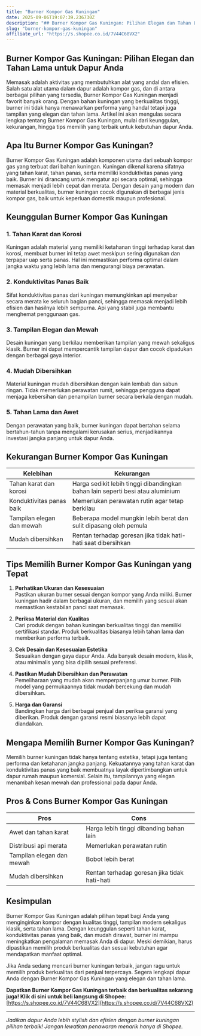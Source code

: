 ```yaml
---
title: "Burner Kompor Gas Kuningan"
date: 2025-09-06T19:07:39.236730Z
description: "## Burner Kompor Gas Kuningan: Pilihan Elegan dan Tahan Lama untuk Dapur Anda..."
slug: "burner-kompor-gas-kuningan"
affiliate_url: "https://s.shopee.co.id/7V44C68VX2"
---
```

## Burner Kompor Gas Kuningan: Pilihan Elegan dan Tahan Lama untuk Dapur Anda

Memasak adalah aktivitas yang membutuhkan alat yang andal dan efisien. Salah satu alat utama dalam dapur adalah kompor gas, dan di antara berbagai pilihan yang tersedia, Burner Kompor Gas Kuningan menjadi favorit banyak orang. Dengan bahan kuningan yang berkualitas tinggi, burner ini tidak hanya menawarkan performa yang handal tetapi juga tampilan yang elegan dan tahan lama. Artikel ini akan mengulas secara lengkap tentang Burner Kompor Gas Kuningan, mulai dari keunggulan, kekurangan, hingga tips memilih yang terbaik untuk kebutuhan dapur Anda.

## Apa Itu Burner Kompor Gas Kuningan?

Burner Kompor Gas Kuningan adalah komponen utama dari sebuah kompor gas yang terbuat dari bahan kuningan. Kuningan dikenal karena sifatnya yang tahan karat, tahan panas, serta memiliki konduktivitas panas yang baik. Burner ini dirancang untuk mengatur api secara optimal, sehingga memasak menjadi lebih cepat dan merata. Dengan desain yang modern dan material berkualitas, burner kuningan cocok digunakan di berbagai jenis kompor gas, baik untuk keperluan domestik maupun profesional.

## Keunggulan Burner Kompor Gas Kuningan

### 1. Tahan Karat dan Korosi
Kuningan adalah material yang memiliki ketahanan tinggi terhadap karat dan korosi, membuat burner ini tetap awet meskipun sering digunakan dan terpapar uap serta panas. Hal ini memastikan performa optimal dalam jangka waktu yang lebih lama dan mengurangi biaya perawatan.

### 2. Konduktivitas Panas Baik
Sifat konduktivitas panas dari kuningan memungkinkan api menyebar secara merata ke seluruh bagian panci, sehingga memasak menjadi lebih efisien dan hasilnya lebih sempurna. Api yang stabil juga membantu menghemat penggunaan gas.

### 3. Tampilan Elegan dan Mewah
Desain kuningan yang berkilau memberikan tampilan yang mewah sekaligus klasik. Burner ini dapat mempercantik tampilan dapur dan cocok dipadukan dengan berbagai gaya interior.

### 4. Mudah Dibersihkan
Material kuningan mudah dibersihkan dengan kain lembab dan sabun ringan. Tidak memerlukan perawatan rumit, sehingga pengguna dapat menjaga kebersihan dan penampilan burner secara berkala dengan mudah.

### 5. Tahan Lama dan Awet
Dengan perawatan yang baik, burner kuningan dapat bertahan selama bertahun-tahun tanpa mengalami kerusakan serius, menjadikannya investasi jangka panjang untuk dapur Anda.

## Kekurangan Burner Kompor Gas Kuningan

| Kelebihan | Kekurangan |
|------------|--------------|
| Tahan karat dan korosi | Harga sedikit lebih tinggi dibandingkan bahan lain seperti besi atau aluminium |
| Konduktivitas panas baik | Memerlukan perawatan rutin agar tetap berkilau |
| Tampilan elegan dan mewah | Beberapa model mungkin lebih berat dan sulit dipasang oleh pemula |
| Mudah dibersihkan | Rentan terhadap goresan jika tidak hati-hati saat dibersihkan |

## Tips Memilih Burner Kompor Gas Kuningan yang Tepat

1. **Perhatikan Ukuran dan Kesesuaian**  
Pastikan ukuran burner sesuai dengan kompor yang Anda miliki. Burner kuningan hadir dalam berbagai ukuran, dan memilih yang sesuai akan memastikan kestabilan panci saat memasak.

2. **Periksa Material dan Kualitas**  
Cari produk dengan bahan kuningan berkualitas tinggi dan memiliki sertifikasi standar. Produk berkualitas biasanya lebih tahan lama dan memberikan performa terbaik.

3. **Cek Desain dan Kesesuaian Estetika**  
Sesuaikan dengan gaya dapur Anda. Ada banyak desain modern, klasik, atau minimalis yang bisa dipilih sesuai preferensi.

4. **Pastikan Mudah Dibersihkan dan Perawatan**  
Pemeliharaan yang mudah akan memperpanjang umur burner. Pilih model yang permukaannya tidak mudah bercekung dan mudah dibersihkan.

5. **Harga dan Garansi**  
Bandingkan harga dari berbagai penjual dan periksa garansi yang diberikan. Produk dengan garansi resmi biasanya lebih dapat diandalkan.

## Mengapa Memilih Burner Kompor Gas Kuningan?

Memilih burner kuningan tidak hanya tentang estetika, tetapi juga tentang performa dan ketahanan jangka panjang. Kekuatannya yang tahan karat dan konduktivitas panas yang baik membuatnya layak dipertimbangkan untuk dapur rumah maupun komersial. Selain itu, tampilannya yang elegan menambah kesan mewah dan professional pada dapur Anda.

## Pros & Cons Burner Kompor Gas Kuningan

| Pros | Cons |
|------------------------------|--------------------------------------------|
| Awet dan tahan karat        | Harga lebih tinggi dibanding bahan lain |
| Distribusi api merata       | Memerlukan perawatan rutin             |
| Tampilan elegan dan mewah   | Bobot lebih berat                      |
| Mudah dibersihkan           | Rentan terhadap goresan jika tidak hati-hati |

## Kesimpulan

Burner Kompor Gas Kuningan adalah pilihan tepat bagi Anda yang menginginkan kompor dengan kualitas tinggi, tampilan modern sekaligus klasik, serta tahan lama. Dengan keunggulan seperti tahan karat, konduktivitas panas yang baik, dan mudah dirawat, burner ini mampu meningkatkan pengalaman memasak Anda di dapur. Meski demikian, harus dipastikan memilih produk berkualitas dan sesuai kebutuhan agar mendapatkan manfaat optimal.

Jika Anda sedang mencari burner kuningan terbaik, jangan ragu untuk memilih produk berkualitas dari penjual terpercaya. Segera lengkapi dapur Anda dengan Burner Kompor Gas Kuningan yang elegan dan tahan lama.

**Dapatkan Burner Kompor Gas Kuningan terbaik dan berkualitas sekarang juga! Klik di sini untuk beli langsung di Shopee:** [https://s.shopee.co.id/7V44C68VX2](https://s.shopee.co.id/7V44C68VX2)

---

*Jadikan dapur Anda lebih stylish dan efisien dengan burner kuningan pilihan terbaik! Jangan lewatkan penawaran menarik hanya di Shopee.*